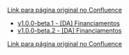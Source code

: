 [Link para página original no Confluence](https://openfinancebrasil.atlassian.net/wiki/spaces/OF/pages/223805563)

- [v1.0.0-beta.1 - \[DA\] Financiamentos](../../../../../../OF/Open%20Finance%20Brasil/Especifica%c3%a7%c3%b5es%20de%20APIs/Dados%20Abertos%20-%20DA/[DA]%20API%20-%20Financiamentos/Hist%c3%b3rico%20de%20Especifica%c3%a7%c3%b5es%20-%20[DA]%20Financiamentos/v1.0.0-beta.1%20-%20[DA]%20Financiamentos/index)
- [v1.0.0-beta.2 - \[DA\] Financiamentos](../../../../../../OF/Open%20Finance%20Brasil/Especifica%c3%a7%c3%b5es%20de%20APIs/Dados%20Abertos%20-%20DA/[DA]%20API%20-%20Financiamentos/Hist%c3%b3rico%20de%20Especifica%c3%a7%c3%b5es%20-%20[DA]%20Financiamentos/v1.0.0-beta.2%20-%20[DA]%20Financiamentos/index)

[Link para página original no Confluence](https://openfinancebrasil.atlassian.net/wiki/spaces/OF/pages/223805563)